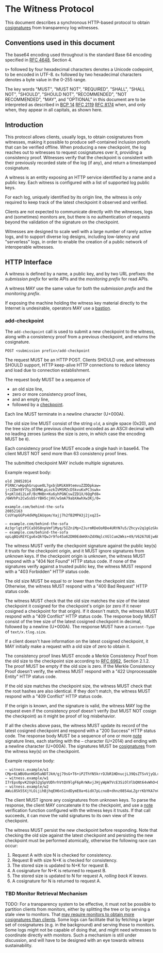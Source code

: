 # The Witness Protocol

This document describes a synchronous HTTP-based protocol to obtain
[cosignatures][] from transparency log witnesses.

[cosignatures]: https://c2sp.org/tlog-cosignature
[bastion]: https://c2sp.org/https-bastion
[checkpoint]: https://c2sp.org/tlog-checkpoint
[note]: https://c2sp.org/signed-note

## Conventions used in this document

The base64 encoding used throughout is the standard Base 64 encoding specified
in [RFC 4648][], Section 4.

`U+` followed by four hexadecimal characters denotes a Unicode codepoint, to be
encoded in UTF-8. `0x` followed by two hexadecimal characters denotes a byte
value in the 0-255 range.

The key words "MUST", "MUST NOT", "REQUIRED", "SHALL", "SHALL NOT", "SHOULD",
"SHOULD NOT", "RECOMMENDED", "NOT RECOMMENDED", "MAY", and "OPTIONAL" in this
document are to be interpreted as described in [BCP 14][] [RFC 2119][] [RFC
8174][] when, and only when, they appear in all capitals, as shown here.

[RFC 4648]: https://www.rfc-editor.org/rfc/rfc4648.html
[BCP 14]: https://www.rfc-editor.org/info/bcp14
[RFC 2119]: https://www.rfc-editor.org/rfc/rfc2119.html
[RFC 8174]: https://www.rfc-editor.org/rfc/rfc8174.html
[RFC 6962]: https://www.rfc-editor.org/rfc/rfc6962.html

## Introduction

This protocol allows clients, usually logs, to obtain cosignatures from
witnesses, making it possible to produce self-contained inclusion proofs that
can be verified offline. When producing a new checkpoint, the log reaches out to
witnesses to request cosignatures over it, providing a consistency proof.
Witnesses verify that the checkpoint is consistent with their previously
recorded state of the log (if any), and return a timestamped cosignature.

A witness is an entity exposing an HTTP service identified by a name and a
public key. Each witness is configured with a list of supported log public keys.
<!--
Observation and verification SHOULD be decoralated for a general witness
Not all logs will be tlog, or even require the same verification
That's something each log/client specification should enforce, and that logs have to communicate out of band.
-->
For each log, uniquely identified by its origin line, the witness is only
required to keep track of the latest checkpoint it observed and verified.

Clients are not expected to communicate directly with the witnesses, logs and
(sometimes) monitors are, but there is no authentication of requests beyond the
validation of the signature on the checkpoint.

<!-- question is what is a rarely active logs? one request per log per second sounds reasonable -->
Witnesses are designed to scale well with a large number of rarely active logs,
and to support diverse log designs, including low-latency and "serverless" logs,
in order to enable the creation of a public network of interoperable witnesses.

## HTTP Interface

<!--
If witness are not exposed on the Internet, why would a name define them?
Let's be clearer: a witness is a public key OR a domain name from which one can retrieve said public key
-->
A witness is defined by a name, a public key, and by two URL prefixes: the
*submission prefix* for write APIs and the *monitoring prefix* for read APIs.

A witness MAY use the same value for both the *submission prefix* and the
*monitoring prefix*.

<!--
I don't understand the reasoning below
Why is it advice to NOT expose a witness key material to the Internet?
If clients are expected to fetch these keys out of bound, I don't think that's ideal
If each witness has to provide their own key directory interface via HTTP, I think that's something the specification should define.
-->
If exposing the machine holding the witness key material directly to the
Internet is undesirable, operators MAY use a [bastion][].

### add-checkpoint

<!-- Personal API design: why have `add` while POST already convey the meaning? -->
The `add-checkpoint` call is used to submit a new checkpoint to the witness,
along with a consistency proof from a previous checkpoint, and returns the
cosignature.

    POST <submission prefix>/add-checkpoint

<!--
why having SHOULD support keep-alive if the logs are rarely active?
why would clients care about HTTP if witness are not exposed to the Internet?
-->
The request MUST be an HTTP POST. Clients SHOULD use, and witnesses SHOULD
support, HTTP keep-alive HTTP connections to reduce latency and load due to
connection establishment.

<!--
This is where I disagree. I think tlog witness SHOULD have that format, but not necessarily other logs.
A public witness network SHOULD allow witnesses to support more than tlog format.
I'd like the witness to only attest for the validity of a hash, and have versions/content type on request
For instance, below Content-Type: text/tlog.cosignature
This would allow to support binary format, such as the one proposed by [plexi](https://github.com/cloudflare/plexi/blob/main/plexi_core/src/proto/specs/types.proto#L8-L20)
-->
The request body MUST be a sequence of
  - an old size line,
  - zero or more consistency proof lines,
  - and an empty line,
  - followed by a [checkpoint][].

Each line MUST terminate in a newline character (U+000A).

The old size line MUST consist of the string `old`, a single space (0x20),
and the tree size of the previous checkpoint encoded as an ASCII decimal with no
leading zeroes (unless the size is zero, in which case the encoding MUST be `0`).

Each consistency proof line MUST encode a single hash in base64. The client MUST
NOT send more than 63 consistency proof lines.

The submitted checkpoint MAY include multiple signatures.

Example request body:

    old 20852014
    PlRNCrwHpqhGrupue0L7gxbjbMiKA9temvuZZDDpkaw=
    jrJZDmY8Y7SyJE0MWLpLozkIVMSMZcD5kvuKxPC3swk=
    5+pKlUdi2LeF/BcMHBn+Ku6yhPGNCswZZD1X/6QgPd8=
    /6WVhPs2CwSsb5rYBH5cjHV/wSmA79abXAwhXw3Kj/0=

    example.com/behind-the-sofa
    20852163
    CsUYapGGPo4dkMgIAUqom/Xajj7h2fB2MPA3j2jxq2I=

    — example.com/behind-the-sofa Az3grlgtzPICa5OS8npVmf1Myq/5IZniMp+ZJurmRDeOoRDe4URYN7u5/Zhcyv2q1gGzGku9nTo+zyWE+xeMcTOAYQ8=
    — example.com/behind-the-sofa opLqBQsREYCgu6xQkYQwJr9fo45a62DN9EdmHXnZdXNqlcVGlCum2Wks+49/V6267UEjw6QUXTS5Rovnzv++qbSzm9Q=

The witness MUST verify the checkpoint signature against the public key(s) it
trusts for the checkpoint origin, and it MUST ignore signatures from unknown
keys. If the checkpoint origin is unknown, the witness MUST respond with a "404
Not Found" HTTP status code. If none of the signatures verify against a trusted
public key, the witness MUST respond with a "403 Forbidden" HTTP status code.

The old size MUST be equal to or lower than the checkpoint size. Otherwise,
the witness MUST respond with a "400 Bad Request" HTTP status code.

The witness MUST check that the old size matches the size of the latest
checkpoint it cosigned for the checkpoint's origin (or zero if it never cosigned
a checkpoint for that origin). If it doesn't match, the witness MUST respond
with a "409 Conflict" HTTP status code. The response body MUST consist of the
tree size of the latest cosigned checkpoint in decimal, followed by a newline
(U+000A). The response MUST have a `Content-Type` of `text/x.tlog.size`.

If a client doesn't have information on the latest cosigned checkpoint, it MAY
initially make a request with a old size of zero to obtain it.

<!-- relevant for tlog, not for other logs -->
The consistency proof lines MUST encode a Merkle Consistency Proof from the old
size to the checkpoint size according to [RFC 6962][], Section 2.1.2. The proof
MUST be empty if the old size is zero. If the Merkle Consistency Proof doesn't
verify, the witness MUST respond with a "422 Unprocessable Entity" HTTP status
code.

If the old size matches the checkpoint size, the witness MUST check that the
root hashes are also identical. If they don't match, the witness MUST respond
with a "409 Conflict" HTTP status code.

If the origin is known, and the signature is valid, the witness MAY log the
request even if the consistency proof doesn't verify (but MUST NOT cosign the
checkpoint) as it might be proof of log misbehavior.

<!--
What happens in the event of a replay? cosignature have a timestamp, and the above conditions don't prevent replay to happen.
Plexi covers this by clearly allowing replay for a period of time.
-->
If all the checks above pass, the witness MUST update its record of the latest
cosigned checkpoint and respond with a "200 Success" HTTP status code. The
response body MUST be a sequence of one or more [note][] signature lines, each
starting with the `—` character (U+2014) and ending with a newline character
(U+000A). The signatures MUST be [cosignatures][] from the witness key(s) on the
checkpoint.

<!--
While these are nice, these are not test vectors I can test my witness against.
There is a separate project for that: [CCTV](https://github.com/C2SP/CCTV). The project does not define anything for witness.
However, while basic, that's something [plexi provides](https://github.com/cloudflare/plexi/blob/main/plexi_core/tests/test-vectors.json)
-->
Example response body:

    — witness.example/w1 CMp+6LWBU0anHGH5aNDTJkH/gj79sG+T6+iP2ThYN5krrDJbR1HDnucjL39QsZTSvVjyQLrdk3DXDqI5G2HgLatVs0pWh6Up69HVOw==
    — witness.example/w1 I7rEps0pvK2UqkS2gSpVUDhrhVtQV9lgF6pRrWAvjJHjyWpW7VcE3SiOlVlbQNt64vWhO+DlkL0+UfzuOBMh9ChdMkP1vi/lCAsmlw==
    — witness.example/w2 AWui8Sk55XjYLOijihBjhqEH6nS1ndDymE0a+6idX7pLcnoB+dhnz0854aLZgrrKbYKA7nC3HNJhm/kWl7oJlqU3rXXvpysAdyP3wQ==

The client MUST ignore any cosignatures from unknown keys. To parse the
response, the client MAY concatenate it to the checkpoint, and use a [note][]
verification function configured with the witness keys it trusts. If that call
succeeds, it can move the valid signatures to its own view of the checkpoint.

The witness MUST persist the new checkpoint before responding. Note that
checking the old size against the latest checkpoint and persisting the new
checkpoint must be performed atomically, otherwise the following race can occur:

1. Request A with size N is checked for consistency.
2. Request B with size N+K is checked for consistency.
3. The stored size is updated to N+K for request B.
4. A cosignature for N+K is returned to request B.
5. The stored size is updated to N for request A, *rolling back K leaves*.
6. A cosignature for N is returned to request A.

### TBD Monitor Retrieval Mechanism

TODO: For a transparency system to be effective, it must not be possible to
partition clients from monitors, either by splitting the tree or by serving a
stale view to monitors. That [may require monitors to obtain more cosignatures
than clients][byzantine-witnesses]. Some logs can facilitate that by fetching a
larger set of cosignatures (e.g. in the background) and serving those to
monitors. Some logs might not be capable of doing that, and might need witnesses
to coordinate directly with monitors. Such a mechanism is still under
discussion, and will have to be designed with an eye towards witness
sustainability.

[byzantine-witnesses]: https://git.glasklar.is/sigsum/project/documentation/-/blob/main/archive/2023-11-byzantine-witnesses.pdf
